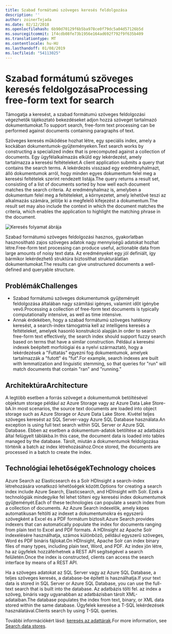 ```yaml
---
title: Szabad formátumú szöveges keresés feldolgozása
description: ''
author: zoinerTejada
ms.date: 02/12/2018
ms.openlocfilehash: 6b90d70129f6b5ba978ce0f79dc5a04d57126b5d
ms.sourcegitcommit: 1f4cdb08fe73b1956e164ad692f792f9f635b409
ms.translationtype: MT
ms.contentlocale: hu-HU
ms.lasthandoff: 01/08/2019
ms.locfileid: "54113025"
---
```

# <a name="processing-free-form-text-for-search"></a><span data-ttu-id="0b7ad-102">Szabad formátumú szöveges keresés feldolgozása</span><span class="sxs-lookup"><span data-stu-id="0b7ad-102">Processing free-form text for search</span></span>

<span data-ttu-id="0b7ad-103">Támogatja a keresést, a szabad formátumú szöveges feldolgozási végezhetők tájékoztató bekezdéseket adjon hozzá szöveget tartalmazó dokumentumokat.</span><span class="sxs-lookup"><span data-stu-id="0b7ad-103">To support search, free-form text processing can be performed against documents containing paragraphs of text.</span></span>

<span data-ttu-id="0b7ad-104">Szöveges keresés működése hozhat létre, egy speciális index, amely a kockában dokumentumok-gyűjteményeken.</span><span class="sxs-lookup"><span data-stu-id="0b7ad-104">Text search works by constructing a specialized index that is precomputed against a collection of documents.</span></span> <span data-ttu-id="0b7ad-105">Egy ügyfélalkalmazás elküld egy lekérdezést, amely tartalmazza a keresési feltételeket.</span><span class="sxs-lookup"><span data-stu-id="0b7ad-105">A client application submits a query that contains the search terms.</span></span> <span data-ttu-id="0b7ad-106">A lekérdezés visszaad egy eredményhalmazt, álló dokumentumok arról, hogy minden egyes dokumentum felel meg a keresési feltételek szerint rendezett listája.</span><span class="sxs-lookup"><span data-stu-id="0b7ad-106">The query returns a result set, consisting of a list of documents sorted by how well each document matches the search criteria.</span></span> <span data-ttu-id="0b7ad-107">Az eredményhalmaz is, amelyben a dokumentum felel meg a feltételeket, a környezetet, amely lehetővé teszi az alkalmazás számára, jelölje ki a megfelelő kifejezést a dokumentum.</span><span class="sxs-lookup"><span data-stu-id="0b7ad-107">The result set may also include the context in which the document matches the criteria, which enables the application to highlight the matching phrase in the document.</span></span>

![Keresés folyamat ábrája](./images/search-pipeline.png)

<span data-ttu-id="0b7ad-109">Szabad formátumú szöveges feldolgozási hasznos, gyakorlatban hasznosítható zajos szöveges adatok nagy mennyiségű adatokat hozhat létre.</span><span class="sxs-lookup"><span data-stu-id="0b7ad-109">Free-form text processing can produce useful, actionable data from large amounts of noisy text data.</span></span> <span data-ttu-id="0b7ad-110">Az eredményeket egy jól definiált, így bármikor lekérdezhető struktúra biztosíthat strukturálatlan dokumentumokat.</span><span class="sxs-lookup"><span data-stu-id="0b7ad-110">The results can give unstructured documents a well-defined and queryable structure.</span></span>

## <a name="challenges"></a><span data-ttu-id="0b7ad-111">Problémák</span><span class="sxs-lookup"><span data-stu-id="0b7ad-111">Challenges</span></span>

- <span data-ttu-id="0b7ad-112">Szabad formátumú szöveges dokumentumok gyűjteményét feldolgozása általában nagy számítási igényes, valamint időt igénybe vevő.</span><span class="sxs-lookup"><span data-stu-id="0b7ad-112">Processing a collection of free-form text documents is typically computationally intensive, as well as time intensive.</span></span>
- <span data-ttu-id="0b7ad-113">Annak érdekében, hogy a szabad formátumú szöveges hatékony keresést, a search-index támogatnia kell az intelligens keresés a feltételeket, amelyek hasonló konstrukció alapján.</span><span class="sxs-lookup"><span data-stu-id="0b7ad-113">In order to search free-form text effectively, the search index should support fuzzy search based on terms that have a similar construction.</span></span> <span data-ttu-id="0b7ad-114">Például a keresési indexek beépített morfológiai és a nyelvi származtató, hogy a lekérdezések a "Futtatás" egyezni fog dokumentumok, amelyek tartalmazzák a "futott" és "fut".</span><span class="sxs-lookup"><span data-stu-id="0b7ad-114">For example, search indexes are built with lemmatization and linguistic stemming, so that queries for "run" will match documents that contain "ran" and "running."</span></span>

## <a name="architecture"></a><span data-ttu-id="0b7ad-115">Architektúra</span><span class="sxs-lookup"><span data-stu-id="0b7ad-115">Architecture</span></span>

<span data-ttu-id="0b7ad-116">A legtöbb esetben a forrás szöveget a dokumentumok betöltésével objektum storage például az Azure Storage vagy az Azure Data Lake Store-bA.</span><span class="sxs-lookup"><span data-stu-id="0b7ad-116">In most scenarios, the source text documents are loaded into object storage such as Azure Storage or Azure Data Lake Store.</span></span> <span data-ttu-id="0b7ad-117">Kivétel teljes szöveges keresést az SQL Server-vagy Azure SQL Database használata.</span><span class="sxs-lookup"><span data-stu-id="0b7ad-117">An exception is using full text search within SQL Server or Azure SQL Database.</span></span> <span data-ttu-id="0b7ad-118">Ebben az esetben a dokumentum-adatok betöltése az adatbázis által felügyelt táblákba.</span><span class="sxs-lookup"><span data-stu-id="0b7ad-118">In this case, the document data is loaded into tables managed by the database.</span></span> <span data-ttu-id="0b7ad-119">Tárolt, miután a dokumentumok feldolgozása történik a batch az index létrehozásához.</span><span class="sxs-lookup"><span data-stu-id="0b7ad-119">Once stored, the documents are processed in a batch to create the index.</span></span>

## <a name="technology-choices"></a><span data-ttu-id="0b7ad-120">Technológiai lehetőségek</span><span class="sxs-lookup"><span data-stu-id="0b7ad-120">Technology choices</span></span>

<span data-ttu-id="0b7ad-121">Azure Search az Elasticsearch és a Solr HDInsight a search-index létrehozására vonatkozó lehetőségek között.</span><span class="sxs-lookup"><span data-stu-id="0b7ad-121">Options for creating a search index include Azure Search, Elasticsearch, and HDInsight with Solr.</span></span> <span data-ttu-id="0b7ad-122">Ezek a technológiák mindegyike fel lehet tölteni egy keresési index dokumentumok gyűjteményét.</span><span class="sxs-lookup"><span data-stu-id="0b7ad-122">Each of these technologies can populate a search index from a collection of documents.</span></span> <span data-ttu-id="0b7ad-123">Az Azure Search indexelők, amely képes automatikusan feltölti az indexet a dokumentumokra és egyszerű szövegként a Excel és a PDF formátum biztosít.</span><span class="sxs-lookup"><span data-stu-id="0b7ad-123">Azure Search provides indexers that can automatically populate the index for documents ranging from plain text to Excel and PDF formats.</span></span> <span data-ttu-id="0b7ad-124">A HDInsight az Apache Solr indexelésére használhatja, számos különböző, például egyszerű szöveges, Word és PDF bináris fájlokat.</span><span class="sxs-lookup"><span data-stu-id="0b7ad-124">On HDInsight, Apache Solr can index binary files of many types, including plain text, Word, and PDF.</span></span> <span data-ttu-id="0b7ad-125">Az index jön létre, ha az ügyfelek hozzáférhetnek a REST API segítségével a search felületén.</span><span class="sxs-lookup"><span data-stu-id="0b7ad-125">Once the index is constructed, clients can access the search interface by means of a REST API.</span></span>

<span data-ttu-id="0b7ad-126">Ha a szöveges adatokat az SQL Server vagy az Azure SQL Database, a teljes szöveges keresés, a database-be épített is használhatja.</span><span class="sxs-lookup"><span data-stu-id="0b7ad-126">If your text data is stored in SQL Server or Azure SQL Database, you can use the full-text search that is built into the database.</span></span> <span data-ttu-id="0b7ad-127">Az adatbázis tölti fel. az index a szöveg, bináris vagy ugyanabban az adatbázisban tárolt XML-adataiban.</span><span class="sxs-lookup"><span data-stu-id="0b7ad-127">The database populates the index from text, binary, or XML data stored within the same database.</span></span> <span data-ttu-id="0b7ad-128">Ügyfelek keresése a T-SQL lekérdezések használatával.</span><span class="sxs-lookup"><span data-stu-id="0b7ad-128">Clients search by using T-SQL queries.</span></span>

<span data-ttu-id="0b7ad-129">További információkért lásd: [keresés az adattárak](../technology-choices/search-options.md).</span><span class="sxs-lookup"><span data-stu-id="0b7ad-129">For more information, see [Search data stores](../technology-choices/search-options.md).</span></span>
